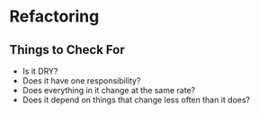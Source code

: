 # Refactoring

## Things to Check For

* Is it DRY?
* Does it have one responsibility?
* Does everything in it change at the same rate?
* Does it depend on things that change less often than it does?
